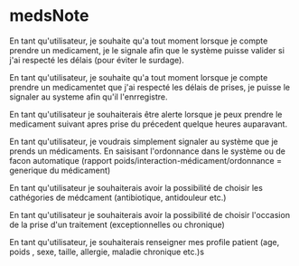 # medsNote
En tant qu'utilisateur, je souhaite qu'a tout moment lorsque je compte prendre un medicament, je le signale afin que le système puisse valider si j'ai respecté les délais (pour éviter le surdage).

En tant qu'utilisateur, je souhaite qu'a tout moment lorsque je compte prendre un medicamentet que j'ai respecté les délais de prises, je puisse le signaler au systeme afin qu'il l'enrregistre.

En tant qu'utilisateur je souhaiterais être alerte lorsque je peux prendre le medicament suivant apres prise du précedent quelque heures auparavant.

En tant qu'utilisateur, je voudrais simplement signaler au système que je prends un médicaments. En saisisant l'ordonnance dans le système ou de facon automatique (rapport poids/interaction-médicament/ordonnance = generique du médicament)

En tant qu'utilisateur je souhaiterais avoir la possibilité de choisir les cathégories de médcament (antibiotique, antidouleur etc.)

En tant qu'utilisateur je souhaiterais avoir la possibilité de choisir l'occasion de la prise d'un traitement (exceptionnelles ou chronique)

En tant qu'utilisateur, je souhaiterais renseigner mes profile patient (age, poids , sexe, taille, allergie, maladie chronique etc.)s 
